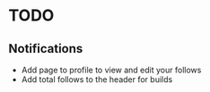 # TODO

## Notifications

- Add page to profile to view and edit your follows
- Add total follows to the header for builds
